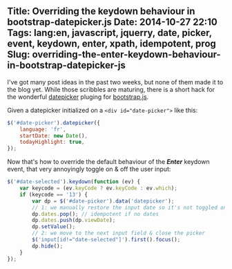 Title: Overriding the <Enter> keydown behaviour in bootstrap-datepicker.js
Date: 2014-10-27 22:10
Tags: lang:en, javascript, jquerry, date, picker, event, keydown, enter, xpath, idempotent, prog
Slug: overriding-the-enter-keydown-behaviour-in-bootstrap-datepicker-js
---
I've got many post ideas in the past two weeks, but none of them made it to the blog yet. While those scribbles are maturing, there is a short hack for the wonderful [datepicker](//eternicode.github.io/bootstrap-datepicker) pluging for [bootstrap.js](http://getbootstrap.com).

Given a datepicker initialized on a `<div id="date-picker">` like this:

```javascript
$('#date-picker').datepicker({
    language: 'fr',
    startDate: new Date(),
    todayHighlight: true,
});
```

Now that's how to override the default behaviour of the _**Enter**_ keydown event, that very annoyingly toggle on & off the user input:

```javascript
$('#date-selected').keydown(function (ev) {
    var keycode = (ev.keyCode ? ev.keyCode : ev.which);
    if (keycode == '13') {
        var dp = $('#date-picker').data('datepicker');
        // 1: we manually restore the input date so it's not toggled on/off
        dp.dates.pop(); // idempotent if no dates
        dp.dates.push(dp.viewDate);
        dp.setValue();
        // 2: we move to the next input field & close the picker
        $('input[id!="date-selected"]').first().focus();
        dp.hide();
    }
});
```
